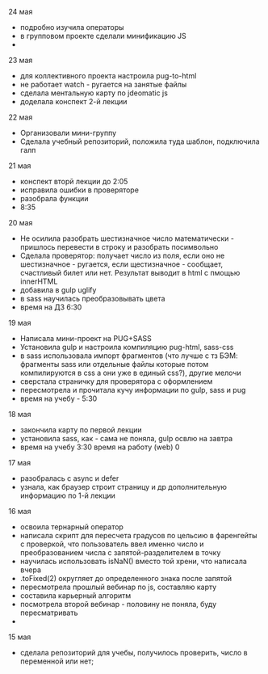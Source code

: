 24 мая
* подробно изучила операторы
* в групповом проекте сделали минификацию JS
*

23 мая
* для коллективного проекта настроила pug-to-html
* не работает watch - ругается на занятые файлы
* сделала ментальную карту по jdeomatic js
* доделала конспект 2-й лекции

22 мая
* Организовали мини-группу 
* Сделала учебный репозиторий, положила туда шаблон, подключила галп

21 мая
* конспект вторй лекции до 2:05
* исправила ошибки в проверяторе
* разобрала функции
* 8:35

20 мая
* Не осилила разобрать шестизначное число математически - пришлось перевести в строку и разобрать посимвольно
* Сделала проверятор: получает число из поля, если оно не шестизначное - ругается, если щестизначное - сообщает, счастливый билет или нет. Результат выводит в html с пмощью innerHTML
* добавила в gulp uglify
* в sass научилась преобразовывать цвета
* время на ДЗ 6:30

19 мая
* Написала мини-проект на PUG+SASS
* Установила gulp и настроила компиляцию pug-html, sass-css
* в sass использовала импорт фрагментов (что лучше с тз БЭМ: фрагменты sass или отдельные файлы которые потом компилируются в css а они уже в единый css?), другие мелочи
* сверстала страничку для проверятора с оформлением
* пересмотрела и прочитала кучу информации по gulp, sass и pug
* время на учебу - 5:30


18 мая
* закончила карту по первой лекции
* установила sass, как - сама не поняла, gulp освлю на завтра
* время на учебу 3:30 время на работу (web) 0

17 мая 
* разобралась с async и defer
* узнала, как браузер строит страницу и др дополнительную информацию по 1-й лекции

16 мая 
* освоила тернарный оператор
* написала скрипт для пересчета градусов по цельсию в фаренгейты с проверкой, что пользователь ввел именно число и преобразованием числа с запятой-разделителем в точку
* научилась использовать isNaN() вместо той хрени, что написала вчера
* .toFixed(2) округляет до определенного знака после запятой
* пересмотрела прошлый вебинар по js, составляю карту
* составила карьерный алгоритм
* посмотрела второй вебинар - половину не поняла, буду пересматривать
* 

15 мая
* сделала репозиторий для учебы, получилось проверить, число в переменной или нет;
